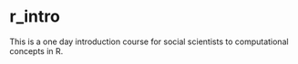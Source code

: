 # r_intro
This is a one day introduction course for social scientists to computational concepts in R.
